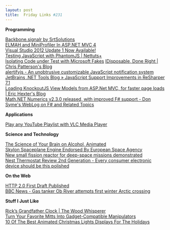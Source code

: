 ```yaml
---
layout: post
title:  Friday Links #231
---
```

**Programming**

[Backbone.signalr by SrtSolutions](http://srtsolutions.github.com/backbone.signalr/)   
[ELMAH and MiniProfiler In ASP.NET MVC 4](http://odetocode.com/Blogs/scott/archive/2012/09/11/elmah-and-miniprofiler-in-asp-net-mvc-4.aspx)   
[Visual Studio 2012 Update 1 Now Available!](http://blogs.msdn.com/b/somasegar/archive/2012/11/26/visual-studio-2012-update-1-now-available.aspx)   
[Testing JavaScript with PhantomJS | Nettuts+](http://net.tutsplus.com/tutorials/javascript-ajax/testing-javascript-with-phantomjs/)   
[Isolating Code under Test with Microsoft Fakes](http://msdn.microsoft.com/en-us/library/hh549175(v=vs.110).aspx)   
[IDisposable, Done Right | Chris Patterson's Blog](http://lostechies.com/chrispatterson/2012/11/29/idisposable-done-right/)   
[alertifyjs - An unobtrusive customizable JavaScript notification system](http://fabien-d.github.com/alertify.js/)   
[JetBrains .NET Tools Blog » JavaScript Support Improvements in ReSharper 7.1](http://blogs.jetbrains.com/dotnet/2012/11/javascript-support-improvements-in-resharper-71/)   
[Loading KnockoutJS View Models from ASP.Net MVC, for faster page loads | Eric Hexter's Blog](http://lostechies.com/erichexter/2012/11/29/loading-knockout-view-models-from-asp-net-mvc/)   
[Math.NET Numerics v2.3.0 released, with improved F# support - Don Syme's WebLog on F# and Related Topics](http://blogs.msdn.com/b/dsyme/archive/2012/11/27/math-net-numerics-v2-3-0-released-with-improved-f-support.aspx)

**Applications**

[Play any YouTube Playlist with VLC Media Player](http://www.labnol.org/software/youtube-videos-in-vlc-player/26829/)

**Science and Technology**

[The Science of Your Brain on Alcohol, Animated](http://www.brainpickings.org/index.php/2012/11/27/your-brain-on-alcohol-animated/)   
[Skylon Spaceplane Engine Endorsed By European Space Agency](http://www.popsci.com/technology/article/2012-11/hypersonic-spaceplane-engine-grabs-another-esa-endorsement-moving-swiftly-toward-prototype)   
[New small fission reactor for deep-space missions demonstrated](http://www.gizmag.com/fission-reactor-space-mission/25178/)   
[Nest Thermostat Review 2nd Generation - Every consumer electronic device should be this polished](http://www.hanselman.com/blog/NestThermostatReview2ndGenerationEveryConsumerElectronicDeviceShouldBeThisPolished.aspx)

**On the Web**

[HTTP 2.0 First Draft Published](http://www.infoq.com/news/2012/11/http20-first-draft)   
[BBC News - Gas tanker Ob River attempts first winter Arctic crossing](http://www.bbc.co.uk/news/science-environment-20454757)

**Stuff I Just Like**

[Rick’s Grandfather Clock | The Wood Whisperer](http://www.thewoodwhisperer.com/viewer-projects/ricks-grandfather-clock/)   
[Turn Your Favorite Mitts Into Gadget-Compatible Manipulators](http://www.popsci.com/diy/article/2012-11/turn-your-favorite-mitts-gadget-compatible-manipulators)   
[10 Of The Best Animated Christmas Lights Displays For The Holidays](http://www.makeuseof.com/tag/10-best-animated-christmas-lights-displays-for-the-holidays/)
